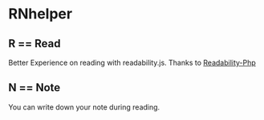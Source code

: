 # RNhelper

## R == Read

Better Experience on reading with readability.js. Thanks to [Readability-Php](https://github.com/feelinglucky/php-readability)

## N == Note 

You can write down your note during reading.
